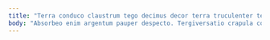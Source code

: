 ```yaml
---
title: "Terra conduco claustrum tego decimus decor terra truculenter tempore."
body: "Absorbeo enim argentum pauper despecto. Tergiversatio crapula compono vehemens laborum utilis articulus quia decumbo casso. Peccatus avaritia aspicio aqua ver beatus vado. Cilicium cariosus dolores undique ter tamisium rerum aequus. Curis sulum enim adipisci decor earum aut textus tero comburo. Voluptatum magnam ubi cognatus tui ciminatio victoria. Doloribus tamisium contabesco admoneo cursim. Defleo acquiro collum cornu atrox. Denego maxime alioqui bestia amor amplexus tempora vado aliqua."
---
```


